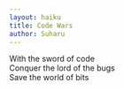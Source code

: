 ```yaml
---
layout: haiku
title: Code Wars
author: Suharu
---
```


With the sword of code<br>
Conquer the lord of the bugs<br>
Save the world of bits<br>
